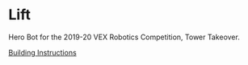 # Lift

Hero Bot for the 2019-20 VEX Robotics Competition, Tower Takeover.

[Building Instructions](https://link.vex.com/docs/vexedr/lift-BI)
